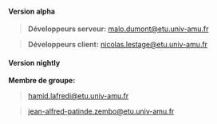 
#### <i class="icon-refresh"></i> Version alpha

>**Développeurs serveur:** malo.dumont@etu.univ-amu.fr

>**Développeurs client:** nicolas.lestage@etu.univ-amu.fr

#### <i class="icon-refresh"></i> Version nightly

**Membre de groupe:** 
>hamid.lafredi@etu.univ-amu.fr

>jean-alfred-patinde.zembo@etu.univ-amu.fr

>

>

